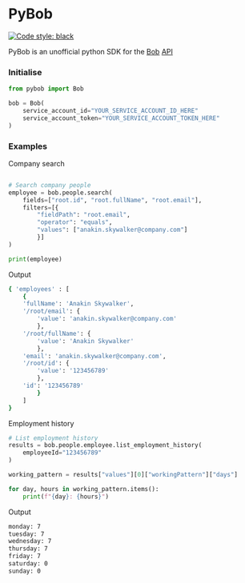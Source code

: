 # PyBob

[![Code style: black](https://img.shields.io/badge/code%20style-black-000000.svg)](https://github.com/psf/black)

PyBob is an unofficial python SDK for the [Bob](https://www.hibob.com/) [API](https://apidocs.hibob.com/)

### Initialise

```python
from pybob import Bob

bob = Bob(
    service_account_id="YOUR_SERVICE_ACCOUNT_ID_HERE"
    service_account_token="YOUR_SERVICE_ACCOUNT_TOKEN_HERE"
)
```

### Examples

Company search

```python

# Search company people
employee = bob.people.search(
    fields=["root.id", "root.fullName", "root.email"],
    filters=[{
        "fieldPath": "root.email",
        "operator": "equals",
        "values": ["anakin.skywalker@company.com"]
        }]
)

print(employee)

```

Output

```bash
{ 'employees' : [
    {
    'fullName': 'Anakin Skywalker', 
    '/root/email': {
        'value': 'anakin.skywalker@company.com'
        }, 
    '/root/fullName': {
        'value': 'Anakin Skywalker'
        }, 
    'email': 'anakin.skywalker@company.com', 
    '/root/id': {
        'value': '123456789'
        }, 
    'id': '123456789'
        }
    ] 
}
```

Employment history

```python
# List employment history
results = bob.people.employee.list_employment_history(
    employeeId="123456789"
)

working_pattern = results["values"][0]["workingPattern"]["days"]

for day, hours in working_pattern.items():
    print(f"{day}: {hours}")
```

Output

```bash
monday: 7
tuesday: 7
wednesday: 7
thursday: 7
friday: 7
saturday: 0
sunday: 0
```
